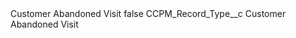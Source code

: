 <?xml version="1.0" encoding="UTF-8"?>
<CustomMetadata xmlns="http://soap.sforce.com/2006/04/metadata" xmlns:xsi="http://www.w3.org/2001/XMLSchema-instance" xmlns:xsd="http://www.w3.org/2001/XMLSchema">
    <label>Customer Abandoned Visit</label>
    <protected>false</protected>
    <values>
        <field>CCPM_Record_Type__c</field>
        <value xsi:type="xsd:string">Customer Abandoned Visit</value>
    </values>
</CustomMetadata>
